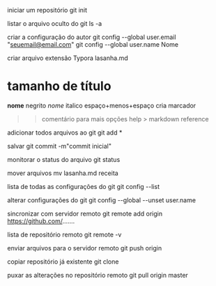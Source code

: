 
iniciar um repositório
git init

listar o arquivo oculto do git
ls -a

criar a configuração do autor
git config --global user.email "seuemail@email.com"
git config --global user.name Nome

criar arquivo extensão Typora
lasanha.md

# tamanho de título
**nome** negrito
_nome_ italico
espaço+menos+espaço cria marcador
>> comentário
para mais opções help > markdown reference

adicionar todos arquivos ao git
git add *

salvar 
git commit -m"commit inicial"

monitorar o status do arquivo
git status

mover arquivos
mv lasanha.md receita

lista de todas as configurações do git
git config --list

alterar configurações do git
git config --global --unset user.name

sincronizar com servidor remoto
git remote add origin https://github.com/.......

lista de repositório remoto
git remote -v

enviar arquivos para o servidor remoto
git push origin <branch>

copiar repositório já existente
git clone

puxar as alterações no repositório remoto
git pull origin master





 


